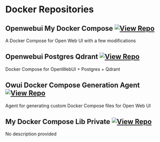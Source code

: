 # Docker Repositories

## Openwebui My Docker Compose [![View Repo](https://img.shields.io/badge/view-repo-green)](https://github.com/danielrosehill/OpenWebUI-My-Docker-Compose)
A Docker Compose for Open Web UI with a few modifications

## Openwebui Postgres Qdrant [![View Repo](https://img.shields.io/badge/view-repo-green)](https://github.com/danielrosehill/OpenWebUI-Postgres-Qdrant)
Docker Compose for OpenWebUI + Postgres + Qdrant

## Owui Docker Compose Generation Agent [![View Repo](https://img.shields.io/badge/view-repo-green)](https://github.com/danielrosehill/OWUI-Docker-Compose-Generation-Agent)
Agent for generating custom Docker Compose files for Open Web UI


## My Docker Compose Lib Private [![View Repo](https://img.shields.io/badge/view-repo-green)](https://github.com/danielrosehill/My-Docker-Compose-Lib-Private)
No description provided
